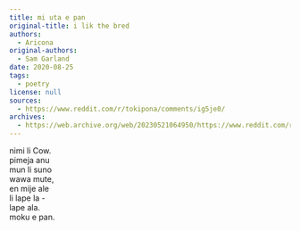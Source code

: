 ```yaml
---
title: mi uta e pan
original-title: i lik the bred
authors:
  - Aricona
original-authors:
  - Sam Garland
date: 2020-08-25
tags:
  - poetry
license: null
sources:
  - https://www.reddit.com/r/tokipona/comments/ig5je0/
archives:
  - https://web.archive.org/web/20230521064950/https://www.reddit.com/r/tokipona/comments/ig5je0/i_lik_the_bred_but_in_toki_pona/
---
```


nimi li Cow.  \
pimeja anu  \
mun li suno  \
wawa mute,  \
en mije ale  \
li lape la -  \
lape ala.  \
moku e pan. 
